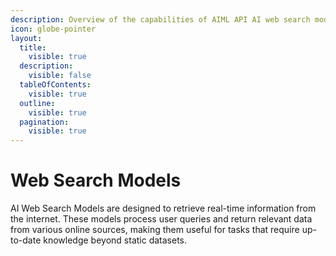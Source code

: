 ```yaml
---
description: Overview of the capabilities of AIML API AI web search models.
icon: globe-pointer
layout:
  title:
    visible: true
  description:
    visible: false
  tableOfContents:
    visible: true
  outline:
    visible: true
  pagination:
    visible: true
---
```


# Web Search Models

AI Web Search Models are designed to retrieve real-time information from the internet. These models process user queries and return relevant data from various online sources, making them useful for tasks that require up-to-date knowledge beyond static datasets.
